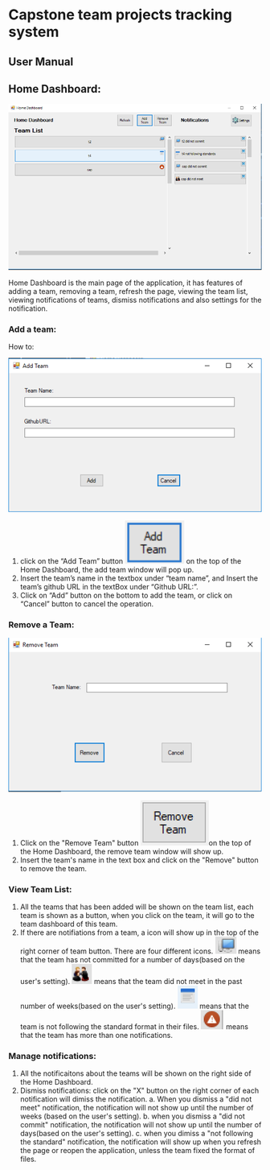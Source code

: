 # Capstone team projects tracking system
## User Manual

## Home Dashboard:
![Home Dashboard](https://github.com/nlturner2/CS690-Project/blob/master/HomeDashboard.PNG)

Home Dashboard is the main page of the application, it has features of adding a team, removing a team, refresh the page, viewing the team list, viewing notifications of teams, dismiss notifications and also settings for the notification. 
### Add a team:

How to:

![add Team](https://github.com/nlturner2/CS690-Project/blob/master/addTeam.png)

1. click on the “Add Team” button ![add Team Button](https://github.com/nlturner2/CS690-Project/blob/master/AddTeamButton.png) on the top of the Home Dashboard, the add team window will pop up.
2. Insert the team’s name in the textbox under “team name”, and Insert the team’s github URL in the textBox under “Github URL:”.
3. Click on “Add” button on the bottom to add the team, or click on “Cancel” button to cancel the operation. 


### Remove a Team:


![Remove Team](https://github.com/nlturner2/CS690-Project/blob/master/removeTeam.PNG)


1. Click on the "Remove Team" button ![remove Team Button](https://github.com/nlturner2/CS690-Project/blob/master/RemoveTeamButton.png)on the top of the Home Dashboard, the remove team window will show up.
2. Insert the team's name in the text box and click on the "Remove" button to remove the team.


### View Team List:

1. All the teams that has been added will be shown on the team list, each team is shown as a button, when you click on the team, it will go to the team dashboard of this team. 
2. If there are notifiations from a team, a icon will show up in the top of the right corner of team button. There are four different icons. ![commit Iron](https://github.com/nlturner2/CS690-Project/blob/master/commitIron.png) means that the team has not committed for a number of days(based on the user's setting). ![meeting icon](https://github.com/nlturner2/CS690-Project/blob/master/MeetingIcon.png) means that the team did not meet in the past number of weeks(based on the user's setting). ![standard icon](https://github.com/nlturner2/CS690-Project/blob/master/StandardIcon.png) means that the team is not following the standard format in their files. ![multiple icons](https://github.com/nlturner2/CS690-Project/blob/master/multipleIcon.png) means that the team has more than one notifications.

### Manage notifications:

1. All the notificaitons about the teams will be shown on the right side of the Home Dashboard. 
2. Dismiss notifications: click on the "X" button on the right corner of each notification will dimiss the notification. 
  a. When you dismiss a "did not meet" notification, the notification will not show up until the number of weeks (based on the user's setting).
  b. when you dismiss a "did not commit" notification, the notification will not show up until the number of days(based on the user's setting).
  c. when you dimiss a "not following the standard" notification, the notification will show up when you refresh the page or reopen the application, unless the team fixed the format of files. 
 
